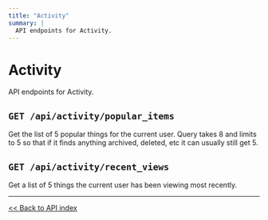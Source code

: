 ```yaml
---
title: "Activity"
summary: |
  API endpoints for Activity.
---
```


# Activity

API endpoints for Activity.

## `GET /api/activity/popular_items`

Get the list of 5 popular things for the current user. Query takes 8 and limits to 5 so that if it
  finds anything archived, deleted, etc it can usually still get 5.

## `GET /api/activity/recent_views`

Get a list of 5 things the current user has been viewing most recently.

---

[<< Back to API index](../api-documentation.md)